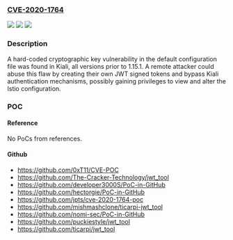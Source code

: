 ### [CVE-2020-1764](https://cve.mitre.org/cgi-bin/cvename.cgi?name=CVE-2020-1764)
![](https://img.shields.io/static/v1?label=Product&message=kiali&color=blue)
![](https://img.shields.io/static/v1?label=Version&message=n%2Fa&color=blue)
![](https://img.shields.io/static/v1?label=Vulnerability&message=CWE-321&color=brighgreen)

### Description

A hard-coded cryptographic key vulnerability in the default configuration file was found in Kiali, all versions prior to 1.15.1. A remote attacker could abuse this flaw by creating their own JWT signed tokens and bypass Kiali authentication mechanisms, possibly gaining privileges to view and alter the Istio configuration.

### POC

#### Reference
No PoCs from references.

#### Github
- https://github.com/0xT11/CVE-POC
- https://github.com/The-Cracker-Technology/jwt_tool
- https://github.com/developer3000S/PoC-in-GitHub
- https://github.com/hectorgie/PoC-in-GitHub
- https://github.com/jpts/cve-2020-1764-poc
- https://github.com/mishmashclone/ticarpi-jwt_tool
- https://github.com/nomi-sec/PoC-in-GitHub
- https://github.com/puckiestyle/jwt_tool
- https://github.com/ticarpi/jwt_tool

